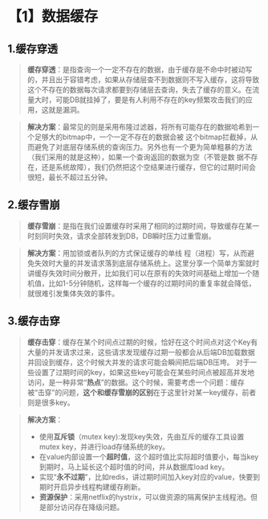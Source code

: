 # 【1】数据缓存

## 1.缓存穿透
> **缓存穿透**：是指查询一个一定不存在的数据，由于缓存是不命中时被动写的，并且出于容错考虑，如果从存储层查不到数据则不写入缓存，这将导致这个不存在的数据每次请求都要到存储层去查询，失去了缓存的意义。在流量大时，可能DB就挂掉了，要是有人利用不存在的key频繁攻击我们的应用，这就是漏洞。

> **解决方案**：最常见的则是采用布隆过滤器，将所有可能存在的数据哈希到一个足够大的bitmap中，一个一定不存在的数据会被 这个bitmap拦截掉，从而避免了对底层存储系统的查询压力。另外也有一个更为简单粗暴的方法（我们采用的就是这种），如果一个查询返回的数据为空（不管是数 据不存在，还是系统故障），我们仍然把这个空结果进行缓存，但它的过期时间会很短，最长不超过五分钟。


## 2.缓存雪崩
> **缓存雪崩**：是指在我们设置缓存时采用了相同的过期时间，导致缓存在某一时刻同时失效，请求全部转发到DB，DB瞬时压力过重雪崩。

> **解决方案**：用加锁或者队列的方式保证缓存的单线 程（进程）写，从而避免失效时大量的并发请求落到底层存储系统上。这里分享一个简单方案就时讲缓存失效时间分散开，比如我们可以在原有的失效时间基础上增加一个随机值，比如1-5分钟随机，这样每一个缓存的过期时间的重复率就会降低，就很难引发集体失效的事件。


## 3.缓存击穿
> **缓存击穿**：缓存在某个时间点过期的时候，恰好在这个时间点对这个Key有大量的并发请求过来，这些请求发现缓存过期一般都会从后端DB加载数据并回设到缓存，这个时候大并发的请求可能会瞬间把后端DB压垮。
>     对于一些设置了过期时间的key，如果这些key可能会在某些时间点被超高并发地访问，是一种非常“**热点**”的数据。这个时候，需要考虑一个问题：缓存被“击穿”的问题，**这个和缓存雪崩的区别**在于这里针对某一key缓存，前者则是很多key。

> **解决方案**：
> - 使用**互斥锁**（mutex key):发现key失效，先由互斥的缓存工具设置mutex key，并进行load存储系统的key。
> - 在value内部设置一个**超时值**，这个超时值比实际超时值要小，每当key到期时，马上延长这个超时值的时间，并从数据库load key。
> - 实现“**永不过期**”，比如redis，讲过期时间加入key对应的value，快要到期时开启异步线程构建缓存刷新。
> - **资源保护**：采用netflix的hystrix，可以做资源的隔离保护主线程池。但是部分访问存在降级问题。